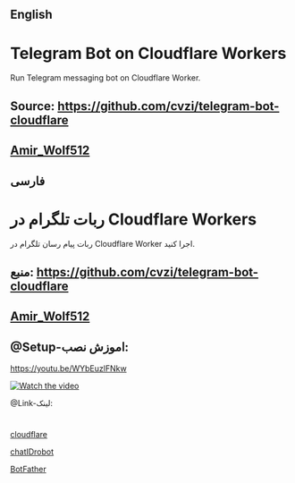 ## English
# Telegram Bot on Cloudflare Workers

Run Telegram messaging bot on Cloudflare Worker.

## Source: https://github.com/cvzi/telegram-bot-cloudflare
## [Amir_Wolf512](https://t.me/amir_wolf512)
## فارسی

# ربات تلگرام در Cloudflare Workers

ربات پیام رسان تلگرام در Cloudflare Worker اجرا کنید.

## منبع: https://github.com/cvzi/telegram-bot-cloudflare

## [Amir_Wolf512](https://t.me/amir_wolf512)

## @Setup-اموزش نصب:

https://youtu.be/WYbEuzlFNkw

[![Watch the video](https://img.youtube.com/vi/bZAdEJMiYag/0.jpg)](https://youtu.be/WYbEuzlFNkw)

@Link-لینک:
#
[cloudflare](https://dash.cloudflare.com/)

[chatIDrobot](https://t.me/chatIDrobot)

[BotFather](https://t.me/@BotFather)
